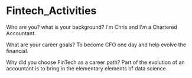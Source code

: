 # Fintech_Activities
Who are you? what is your background?
I'm Chris and I'm a Chartered Accountant.

What are your career goals?
To become CFO one day and help evolve the financial.

Why did you choose FinTech as a career path?
Part of the evolution of an accountant is to bring in the elementary elements of data science.